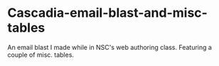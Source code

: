 # Cascadia-email-blast-and-misc-tables
An email blast I made while in NSC's web authoring class. Featuring a couple of misc. tables.
